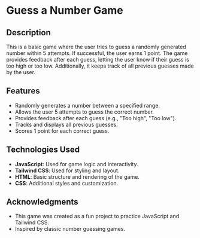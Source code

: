 # Guess a Number Game

## Description
This is a basic game where the user tries to guess a randomly generated number within 5 attempts. If successful, the user earns 1 point. The game provides feedback after each guess, letting the user know if their guess is too high or too low. Additionally, it keeps track of all previous guesses made by the user.


## Features
- Randomly generates a number between a specified range.
- Allows the user 5 attempts to guess the correct number.
- Provides feedback after each guess (e.g., "Too high", "Too low").
- Tracks and displays all previous guesses.
- Scores 1 point for each correct guess.

## Technologies Used
- **JavaScript**: Used for game logic and interactivity.
- **Tailwind CSS**: Used for styling and layout.
- **HTML**: Basic structure and rendering of the game.
- **CSS**: Additional styles and customization.

## Acknowledgments
- This game was created as a fun project to practice JavaScript and Tailwind CSS.
- Inspired by classic number guessing games.
